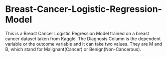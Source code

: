 # Breast-Cancer-Logistic-Regression-Model
This is a Breast Cancer Logistic Regression Model trained on a breast cancer dataset taken from Kaggle. The Diagnosis Column is the dependent variable or the outcome variable and it can take two values. They are M and B, which stand for Malignant(Cancer) or Benign(Non-Cancerous). 
